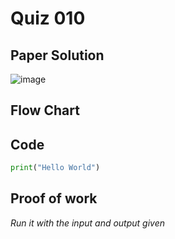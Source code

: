 # Quiz 010

## Paper Solution
![image](https://github.com/user-attachments/assets/660e1e48-f50c-459f-bfd0-2b8d67bde9e8)

## Flow Chart
## Code
```.py
print("Hello World")
```
## Proof of work
*Run it with the input and output given*
